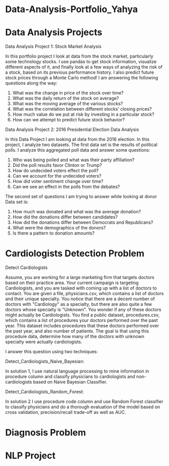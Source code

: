 # Data-Analysis-Portfolio_Yahya

# Data Analysis Projects

Data Analysis Project 1: Stock Market Analysis

In this portfolio project I look at data from the stock market, particularly some technology stocks. I use pandas to get stock information, visualize different aspects of it, and finally look at a few ways of analyzing the risk of a stock, based on its previous performance history. I also predict future stock prices through a Monte Carlo method!
I am answering the following questions along the way:

1) What was the change in price of the stock over time? 
2) What was the daily return of the stock on average? 
3) What was the moving average of the various stocks? 
4) What was the correlation between different stocks' closing prices? 
5) How much value do we put at risk by investing in a particular stock?
6) How can we attempt to predict future stock behavior?

Data Analysis Project 2: 2016 Presidential Election Data Analysis

In this Data Project I am looking at data from the 2016 election.
In this project, I analyze two datasets. The first data set is the results of political polls. I analyze this aggregated poll data and answer some questions: 

1) Who was being polled and what was their party affiliation? 
2) Did the poll results favor Clinton or Trump? 
3) How do undecided voters effect the poll? 
4) Can we account for the undecided voters? 
5) How did voter sentiment change over time? 
6) Can we see an effect in the polls from the debates?

The second set of questions I am trying to answer while looking at donor Data set is:

1) How much was donated and what was the average donation?
2) How did the donations differ between candidates?
3) How did the donations differ between Democrats and Republicans?
4) What were the demographics of the donors?
5) Is there a pattern to donation amounts?

# Cardiologists Detection Problem

Detect Cardiologists

Assume, you are working for a large marketing firm that targets doctors based on their practice area. Your current campaign is targeting Cardiologists, and you are tasked with coming up with a list of doctors to contact.
You are given a file, physicians.csv, which contains a list of doctors and their unique specialty. You notice that there are a decent number of doctors with "Cardiology" as a specialty, but there are also quite a few doctors whose specialty is "Unknown". You wonder if any of these doctors might actually be Cardiologists.
You find a public dataset, procedures.csv, which contains a list of procedures your doctors performed over the past year. This dataset includes procedures that these doctors performed over the past year, and also number of patients.
The goal is that using this procedure data, determine how many of the doctors with unknown specialty were actually cardiologists.

I answer this question using two techniques:

Detect_Cardiologists_Naive_Bayesian:

In solution 1, I use natural language processing to mine information in procedure column and classify physicians to cardiologists and non-cardiologists based on Naive Bayesian Classifier.

Detect_Cardiologists_Random_Forest:

In solution 2 I use procedure code column and use Random Forest classifier to classify physicians and do a thorough evaluation of the model based on cross validation, precision/recall trade-off as well as AUC.

# Diagnosis Problem

# NLP Project


